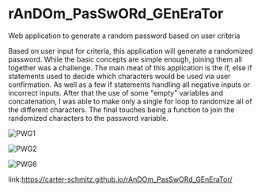 # rAnDOm_PasSwORd_GEnEraTor
Web application to generate a random password based on user criteria

Based on user input for criteria, this application will generate a randomized password. While the basic concepts are simple enough, joining them all together was a challenge. The main meat of this application is the if, else if statements used to decide which characters would be used via user confirmation. As well as a few if statements handling all negative inputs or incorrect inputs. After that the use of some "empty" variables and concatenation, I was able to make only a single for loop to randomize all of the different characters. The final touches being a function to join the randomized characters to the password variable.

![PWG1](https://user-images.githubusercontent.com/113850230/198779249-32e0aebe-76e0-4424-8c63-06057700f6e3.PNG)

![PWG2](https://user-images.githubusercontent.com/113850230/198779404-9c7ebfe3-eb93-451f-832d-4fa412101dc7.PNG)

![PWG6](https://user-images.githubusercontent.com/113850230/198779449-dea9acee-2bde-4279-a4fc-202c234f9af3.PNG)

link:https://carter-schmitz.github.io/rAnDOm_PasSwORd_GEnEraTor/
